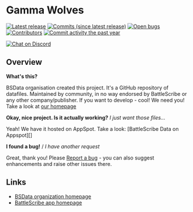 Gamma Wolves
==================

[![Latest release](https://img.shields.io/github/release/BSData/gamma-wolves.svg?style=flat-square)](https://github.com/BSData/gamma-wolves/releases/latest)
[![Commits (since latest release)](https://img.shields.io/github/commits-since/BSData/gamma-wolves/latest.svg?style=flat-square)](https://github.com/BSData/gamma-wolves/releases)
[![Open bugs](https://img.shields.io/github/issues/BSData/gamma-wolves/bug.svg?style=flat-square&label=bugs)](https://github.com/BSData/gamma-wolves/issues?q=is%3Aissue+is%3Aopen+label%3Abug)
[![Contributors](https://img.shields.io/github/contributors/BSData/gamma-wolves.svg?style=flat-square)](https://github.com/BSData/gamma-wolves/graphs/contributors)
[![Commit activity the past year](https://img.shields.io/github/commit-activity/y/BSData/gamma-wolves.svg?style=flat-square)](https://github.com/BSData/gamma-wolves/pulse/monthly)

[![Chat on Discord](https://img.shields.io/discord/558412685981777922.svg?logo=discord&style=popout-square)](https://www.bsdata.net/discord)

## Overview ##

__What's this?__

BSData organisation created this project. It's a GitHub repository of datafiles.
Maintained by community, in no way endorsed by BattleScribe or any other company/publisher. If you want
to develop - cool! We need you! Take a look at [our homepage][BSData.net]

__Okay, nice project. Is it actually working?__ _I just want those files..._

Yeah! We have it hosted on AppSpot. Take a look: [BattleScribe Data on Appspot][]

__I found a bug!__ / *I have another request*

Great, thank you! Please [Report a bug][bug report] - you can also suggest enhancements and raise other issues there.

## Links ##

* [BSData organization homepage][BSData.net]
* [BattleScribe app homepage](https://www.battlescribe.net/)

[BSData.net]: https://www.bsdata.net/
[bug report]: https://github.com/BSData/gamma-wolves/issues/new/choose
